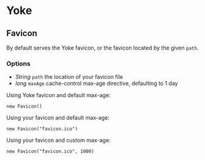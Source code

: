 # Yoke

## Favicon

By default serves the Yoke favicon, or the favicon located by the given ```path```.

### Options

* *String* ```path``` the location of your favicon file
* *long* ```maxAge``` cache-control max-age directive, defaulting to 1 day

Using Yoke favicon and default max-age:
~~~~~~~~~~~~~~~~~~~~~~~~~~~~~~~~~~~~~~~~~~ {.java}
new Favicon()
~~~~~~~~~~~~~~~~~~~~~~~~~~~~~~~~~~~~~~~~~~

Using your favicon and default max-age:

~~~~~~~~~~~~~~~~~~~~~~~~~~~~~~~~~~~~~~~~~~ {.java}
new Favicon("favicon.ico")
~~~~~~~~~~~~~~~~~~~~~~~~~~~~~~~~~~~~~~~~~~

Using your favicon and custom max-age:

~~~~~~~~~~~~~~~~~~~~~~~~~~~~~~~~~~~~~~~~~~ {.java}
new Favicon("favicon.ico", 1000)
~~~~~~~~~~~~~~~~~~~~~~~~~~~~~~~~~~~~~~~~~~